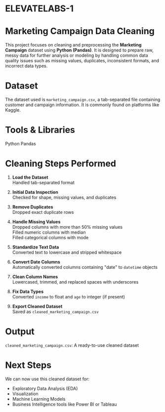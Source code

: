 # ELEVATELABS-1

# Marketing Campaign Data Cleaning

This project focuses on cleaning and preprocessing the **Marketing Campaign** dataset using **Python (Pandas)**. It is designed to prepare raw, messy data for further analysis or modeling by handling common data quality issues such as missing values, duplicates, inconsistent formats, and incorrect data types.

# Dataset
The dataset used is `marketing_campaign.csv`, a tab-separated file containing customer and campaign information. It is commonly found on platforms like Kaggle.

# Tools & Libraries
Python
Pandas
  
# Cleaning Steps Performed
1. **Load the Dataset**  
   Handled tab-separated format

2. **Initial Data Inspection**  
   Checked for shape, missing values, and duplicates

3. **Remove Duplicates**  
   Dropped exact duplicate rows

4. **Handle Missing Values**  
   Dropped columns with more than 50% missing values  
   Filled numeric columns with median  
   Filled categorical columns with mode

5. **Standardize Text Data**  
   Converted text to lowercase and stripped whitespace

6. **Convert Date Columns**  
   Automatically converted columns containing "date" to `datetime` objects

7. **Clean Column Names**  
   Lowercased, trimmed, and replaced spaces with underscores

8. **Fix Data Types**  
   Converted `income` to float and `age` to integer (if present)

9. **Export Cleaned Dataset**  
   Saved as `cleaned_marketing_campaign.csv`

# Output
`cleaned_marketing_campaign.csv`: A ready-to-use cleaned dataset

# Next Steps
We can now use this cleaned dataset for:
- Exploratory Data Analysis (EDA)
- Visualization
- Machine Learning Models
- Business Intelligence tools like Power BI or Tableau
